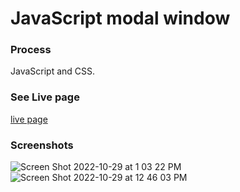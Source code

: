 # JavaScript modal window

### Process
JavaScript and CSS.

### See Live page
[live page]()

### Screenshots
![Screen Shot 2022-10-29 at 1 03 22 PM](https://user-images.githubusercontent.com/86169204/198844043-e7d0c8e8-8123-4193-a15d-71d6d9631ee4.png)
![Screen Shot 2022-10-29 at 12 46 03 PM](https://user-images.githubusercontent.com/86169204/198843323-8eefb3e7-1023-4277-915f-eed023465474.png)
